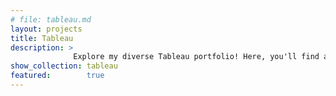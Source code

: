 ```yaml
---
# file: tableau.md
layout: projects
title: Tableau
description: >
              Explore my diverse Tableau portfolio! Here, you'll find a collection of my work using Tableau, a transformative tool that turns complex datasets into easy-to-understand visual stories. Each project is designed to uncover hidden patterns and trends, inspiring new ways of looking at data. From market analysis to customer segmentation and beyond, these visualizations demonstrate my skills in data blending, advanced calculations, and interactive storytelling. Explore the dashboards to see how data can be leveraged for meaningful business impacts.
show_collection: tableau
featured:        true
---
```

